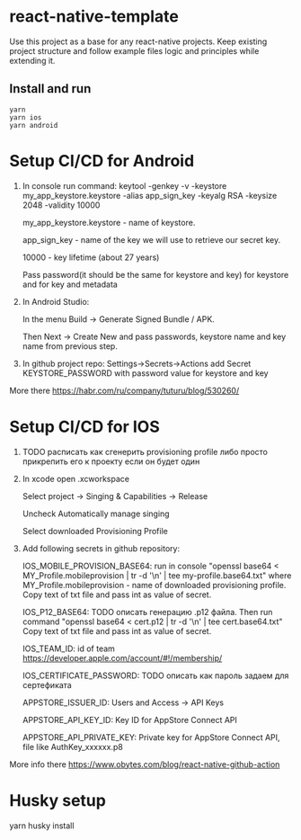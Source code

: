 # react-native-template
Use this project as a base for any react-native projects. Keep existing project structure and follow example files logic and principles while extending it. 

## Install and run
```
yarn
yarn ios
yarn android
```
# Setup CI/CD for Android
1) In console run command: keytool -genkey -v -keystore my_app_keystore.keystore -alias app_sign_key -keyalg RSA -keysize 2048 -validity 10000

      my_app_keystore.keystore - name of keystore.

      app_sign_key - name of the key we will use to retrieve our secret key.

      10000 - key lifetime (about 27 years)

      Pass password(it should be the same for keystore and key) for keystore and for key and metadata

2) In Android Studio:

      In the menu Build -> Generate Signed Bundle / APK.

      Then Next -> Create New and pass passwords, keystore name and key name from previous step.
  
3) In github project repo: Settings->Secrets->Actions add Secret KEYSTORE_PASSWORD with password value for keystore and key


  More there https://habr.com/ru/company/tuturu/blog/530260/

# Setup CI/CD for IOS
1) TODO расписать как сгенерить provisioning profile либо просто прикрепить его к проекту если он будет один

2) In xcode open .xcworkspace

      Select project -> Singing & Capabilities -> Release
  
      Uncheck Automatically manage singing
  
      Select downloaded Provisioning Profile
  
3) Add following secrets in github repository:

      IOS_MOBILE_PROVISION_BASE64: run in console "openssl base64 < MY_Profile.mobileprovision | tr -d '\n' | tee my-profile.base64.txt" where MY_Profile.mobileprovision - name of downloaded provisioning profile. Copy text of txt file and pass int as value of secret.
  
      IOS_P12_BASE64: TODO описать генерацию .p12 файла. Then run command "openssl base64 < cert.p12 | tr -d '\n' | tee cert.base64.txt" Copy text of txt file and pass int as value of secret.
  
      IOS_TEAM_ID: id of team https://developer.apple.com/account/#!/membership/
  
      IOS_CERTIFICATE_PASSWORD: TODO описать как пароль задаем для сертефиката
  
      APPSTORE_ISSUER_ID:  Users and Access -> API Keys
  
      APPSTORE_API_KEY_ID: Key ID for AppStore Connect API
  
      APPSTORE_API_PRIVATE_KEY: Private key for AppStore Connect API, file like AuthKey_xxxxxx.p8


  More info there https://www.obytes.com/blog/react-native-github-action

# Husky setup

yarn husky install
